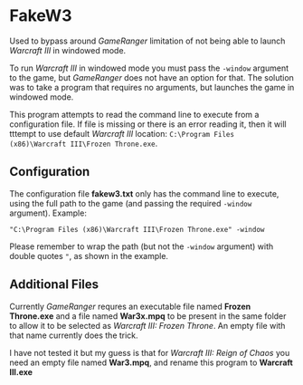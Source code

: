 # FakeW3

Used to bypass around *GameRanger* limitation of not being able to launch *Warcraft III* in windowed mode.

To run *Warcraft III* in windowed mode you must pass the `-window` argument to the game, but *GameRanger* does not have an option for that. The solution was to take a program that requires no arguments, but launches the game in windowed mode.

This program attempts to read the command line to execute from a configuration file. If file is missing or there is an error reading it, then it will tttempt to use default *Warcraft III* location: `C:\Program Files (x86)\Warcraft III\Frozen Throne.exe`.

## Configuration

The configuration file **fakew3.txt** only has the command line to execute, using the full path to the game (and passing the required `-window` argument). Example:

```
"C:\Program Files (x86)\Warcraft III\Frozen Throne.exe" -window
```

Please remember to wrap the path (but not the `-window` argument) with double quotes `"`, as shown in the example.

## Additional Files

Currently *GameRanger* requres an executable file named **Frozen Throne.exe** and a file named **War3x.mpq** to be present in the same folder to allow it to be selected as *Warcraft III: Frozen Throne*. An empty file with that name currently does the trick.

I have not tested it but my guess is that for *Warcraft III: Reign of Chaos* you need an empty file named **War3.mpq**, and rename this program to **Warcraft III.exe**
